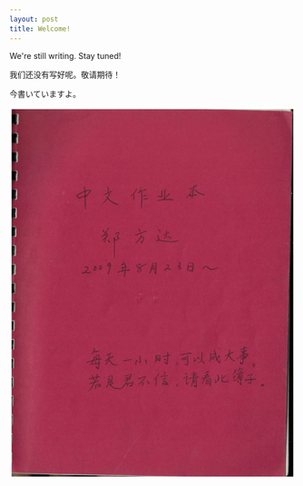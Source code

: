 ```yaml
---
layout: post
title: Welcome!
---
```


We're still writing. Stay tuned!

我们还没有写好呢。敬请期待！

今書いていますよ。

![方达语文作业](/assets/img/2012-homework-notebook.png "2012年方达语文作业笨")
